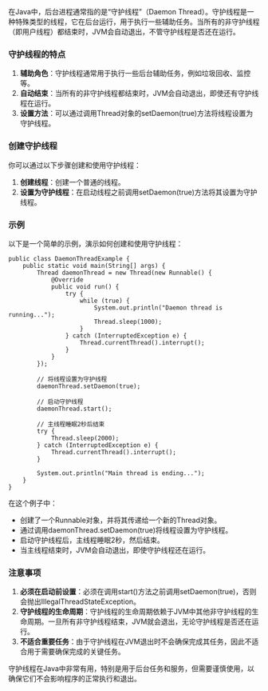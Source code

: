 在Java中，后台进程通常指的是“守护线程”（Daemon Thread）。守护线程是一种特殊类型的线程，它在后台运行，用于执行一些辅助任务。当所有的非守护线程（即用户线程）都结束时，JVM会自动退出，不管守护线程是否还在运行。
### 守护线程的特点

1. **辅助角色**：守护线程通常用于执行一些后台辅助任务，例如垃圾回收、监控等。
2. **自动结束**：当所有的非守护线程都结束时，JVM会自动退出，即使还有守护线程在运行。
3. **设置方法**：可以通过调用Thread对象的setDaemon(true)方法将线程设置为守护线程。
### 创建守护线程
你可以通过以下步骤创建和使用守护线程：

1. **创建线程**：创建一个普通的线程。
2. **设置为守护线程**：在启动线程之前调用setDaemon(true)方法将其设置为守护线程。
### 示例
以下是一个简单的示例，演示如何创建和使用守护线程：
```
public class DaemonThreadExample {
    public static void main(String[] args) {
        Thread daemonThread = new Thread(new Runnable() {
            @Override
            public void run() {
                try {
                    while (true) {
                        System.out.println("Daemon thread is running...");
                        Thread.sleep(1000);
                    }
                } catch (InterruptedException e) {
                    Thread.currentThread().interrupt();
                }
            }
        });

        // 将线程设置为守护线程
        daemonThread.setDaemon(true);

        // 启动守护线程
        daemonThread.start();

        // 主线程睡眠2秒后结束
        try {
            Thread.sleep(2000);
        } catch (InterruptedException e) {
            Thread.currentThread().interrupt();
        }

        System.out.println("Main thread is ending...");
    }
}
```
在这个例子中：

- 创建了一个Runnable对象，并将其传递给一个新的Thread对象。
- 通过调用daemonThread.setDaemon(true)将线程设置为守护线程。
- 启动守护线程后，主线程睡眠2秒，然后结束。
- 当主线程结束时，JVM会自动退出，即使守护线程还在运行。
### 注意事项

1. **必须在启动前设置**：必须在调用start()方法之前调用setDaemon(true)，否则会抛出IllegalThreadStateException。
2. **守护线程的生命周期**：守护线程的生命周期依赖于JVM中其他非守护线程的生命周期。一旦所有非守护线程结束，JVM就会退出，无论守护线程是否还在运行。
3. **不适合重要任务**：由于守护线程在JVM退出时不会确保完成其任务，因此不适合用于需要确保完成的关键任务。

守护线程在Java中非常有用，特别是用于后台任务和服务，但需要谨慎使用，以确保它们不会影响程序的正常执行和退出。
